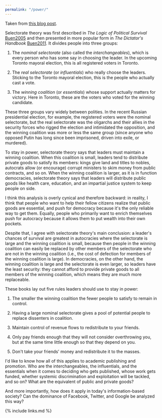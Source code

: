 ```yaml
---
permalink: "/power/"
---
```


Taken from [this blog post](http://third-bit.com/2018/03/26/senior-professors-handbook.html).

Selectorate theory was first described in *The Logic of Political Survival* [Buen2005](BIB)
and then presented in more popular form in *The Dictator's Handbook* [Buen2011](BIB).
It divides people into three groups:

1. The *nominal selectorate* (also called the *interchangeables*),
   which is every person who has some say in choosing the leader.
   In the upcoming Toronto mayoral election, this is all registered voters in Toronto.

2. The *real selectorate* (or *influentials*)
   who really choose the leaders.
   Sticking to the Toronto mayoral election,
   this is the people who actually cast a vote.

3. The *winning coalition* (or *essentials*)
   whose support actually matters for victory.
   Here in Toronto,
   these are the voters who voted for the winning candidate.

These three groups vary widely between polities.
In the recent Russian presidential election,
for example,
the registered voters were the nominal selectorate,
but the real selectorate was the oligarchs and their allies in the security forces
who rigged the election and intimidated the opposition,
and the winning coalition was more or less the same group
(since anyone who opposed Putin has long since been imprisoned, driven into exile, or murdered).

To stay in power,
selectorate theory says that leaders must maintain a winning coalition.
When this coalition is small,
leaders tend to distribute private goods to satisfy its members:
kings give land and titles to nobles,
autocrats allow (or encourage) corrupt ministers to skim money from public contracts,
and so on.
When the winning coalition is larger,
as it is in function democracies,
selectorate theory says that leaders will distribute public goods
like health care, education, and an impartial justice system
to keep people on side.

I think this analysis is overly cynical and therefore backward:
in reality,
I think that people who want to help their fellow citizens
realize that public goods are essential,
and push for democracy because it's the only reliable way to get them.
Equally,
people who primarily want to enrich themselves
push for autocracy because it allows them to put wealth into their own pockets.

Despite that,
I agree with selectorate theory's main conclusion:
a leader's chances of survival are greatest in autocracies
where the selectorate is large and the winning coalition is small,
because then people in the winning coalition can easily be replaced
by other members of the selectorate who are not in the winning coalition
(i.e., the cost of defection for members of the winning coalition is large).
In democracies,
on the other hand,
the winning coalition is large and the selectorate is even larger,
so leaders have the least security:
they cannot afford to provide private goods to all members of the winning coalition,
which means they are much more replaceable.

These books lay out five rules leaders should use to stay in power:

1. The smaller the winning coalition the fewer people to satisfy to remain in control.

2. Having a large nominal selectorate gives a pool of potential people to replace dissenters in coalition.

3. Maintain control of revenue flows to redistribute to your friends.

4. Only pay friends enough that they will not consider overthrowing you,
   but at the same time little enough so that they depend on you.

5. Don't take your friends' money and redistribute it to the masses.

I'd like to know how all of this applies to academic publishing and promotion.
Who are the interchangeables, the influentials, and the essentials
when it comes to deciding who gets published,
whose work gets funded,
whether systemic discrimination and exploitation will be tackled,
and so on?
What are the equivalent of public and private goods?

And more importantly,
how does it apply in today's information-based society?
Can the dominance of Facebook, Twitter, and Google be analyzed this way?

{% include links.md %}
